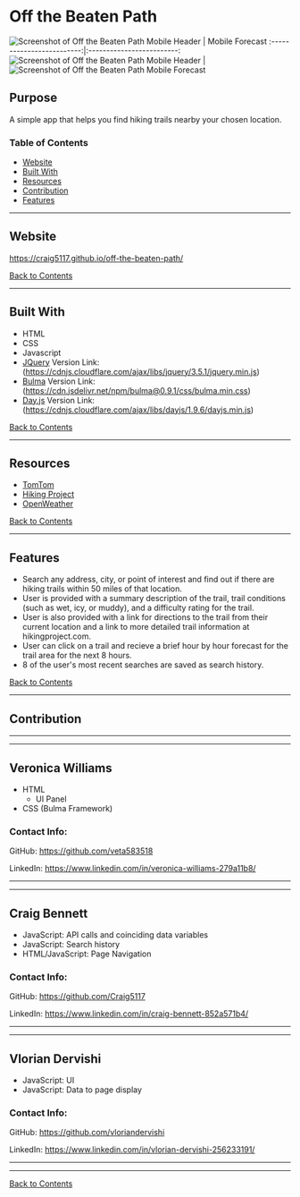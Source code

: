 # Off the Beaten Path
![Screenshot of Off the Beaten Path](./screenshots/screenshot-1.jpg)
Mobile Header              |  Mobile Forecast
:-------------------------:|:-------------------------:
![Screenshot of Off the Beaten Path Mobile Header](./screenshots/screenshot-mobile-1.jpg) |  ![Screenshot of Off the Beaten Path Mobile Forecast](./screenshots/screenshot-mobile-2.png)



## Purpose

A simple app that helps you find hiking trails nearby your chosen location.

### Table of Contents

- [Website](#website)
- [Built With](#built-with)
- [Resources](#resources)
- [Contribution](#contribution)
- [Features](#features)

---

## Website

https://craig5117.github.io/off-the-beaten-path/

[Back to Contents](#table-of-contents)

---

## Built With

- HTML
- CSS
- Javascript
- [JQuery](https://jquery.com/) Version Link: (https://cdnjs.cloudflare.com/ajax/libs/jquery/3.5.1/jquery.min.js)
- [Bulma](https://bulma.io/) Version Link: (https://cdn.jsdelivr.net/npm/bulma@0.9.1/css/bulma.min.css)
- [Day.js](https://day.js.org/) Version Link: (https://cdnjs.cloudflare.com/ajax/libs/dayjs/1.9.6/dayjs.min.js)

[Back to Contents](#table-of-contents)

---

## Resources

- [TomTom](https://developer.tomtom.com/)
- [Hiking Project](https://www.hikingproject.com/data)
- [OpenWeather](https://openweathermap.org/)

[Back to Contents](#table-of-contents)

---

## Features

- Search any address, city, or point of interest and find out if there are hiking trails within 50 miles of that location.
- User is provided with a summary description of the trail, trail conditions (such as wet, icy, or muddy), and a difficulty rating for the trail.
- User is also provided with a link for directions to the trail from their current location and a link to more detailed trail information at hikingproject.com.
- User can click on a trail and recieve a brief hour by hour forecast for the trail area for the next 8 hours.
- 8 of the user's most recent searches are saved as search history.

[Back to Contents](#table-of-contents)

---

## Contribution

---

---

## **Veronica Williams**

- HTML
  - UI Panel
- CSS (Bulma Framework)

### Contact Info:

GitHub: https://github.com/veta583518

LinkedIn: https://www.linkedin.com/in/veronica-williams-279a11b8/

---

---

## **Craig Bennett**

- JavaScript: API calls and coinciding data variables
- JavaScript: Search history
- HTML/JavaScript: Page Navigation

### Contact Info:

GitHub: https://github.com/Craig5117

LinkedIn: https://www.linkedin.com/in/craig-bennett-852a571b4/

---

---

## **Vlorian Dervishi**

- JavaScript: UI
- JavaScript: Data to page display

### Contact Info:

GitHub: https://github.com/vloriandervishi

LinkedIn: https://www.linkedin.com/in/vlorian-dervishi-256233191/

---

---

[Back to Contents](#table-of-contents)
